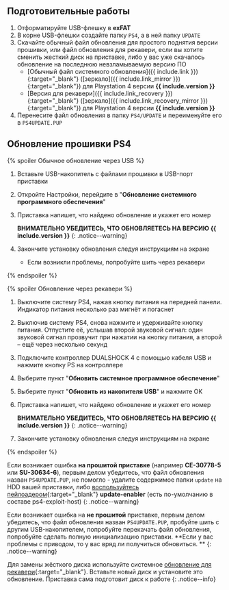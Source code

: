 ## Подготовительные работы

1. Отформатируйте USB-флешку в **exFAT**
1. В корне USB-флешки создайте папку `PS4`, а в ней папку `UPDATE`
1. Скачайте обычный файл обновления для простого поднятия версии прошивки, или файл обновления для рекавери, если вы хотите сменить жесткий диск на приставке, либо у вас уже скачалось обновление на последнюю невзламываемую версию ПО
	* [Обычный файл системного обновления]({{ include.link }}){:target="_blank"} ([зеркало]({{ include.link_mirror }}){:target="_blank"}) для Playstation 4 версии **{{ include.version }}**
	* [Версия для рекавери]({{ include.link_recovery }}){:target="_blank"} ([зеркало]({{ include.link_recovery_mirror }}){:target="_blank"}) для Playstation 4 версии **{{ include.version }}**
1. Перенесите файл обновления в папку `PS4/UPDATE` и переименуйте его в `PS4UPDATE.PUP`

## Обновление прошивки PS4

{% spoiler Обычное обновление через USB %}

1. Вставьте USB-накопитель с файлами прошивки в USB-порт приставки
1. Откройте Настройки, перейдите в "**Обновление системного программного обеспечения**"
1. Приставка напишет, что найдено обновление и укажет его номер

	**ВНИМАТЕЛЬНО УБЕДИТЕСЬ, ЧТО ОБНОВЛЯЕТЕСЬ НА ВЕРСИЮ {{ include.version }}**
    {: .notice--warning}

1. Закончите установку обновления следуя инструкциям на экране
	* Если возникли проблемы, попробуйте шить через рекавери

{% endspoiler %}

{% spoiler Обновление через рекавери %}

1. Выключите систему PS4, нажав кнопку питания на передней панели. Индикатор питания несколько раз мигнёт и погаснет
1. Выключив систему PS4, снова нажмите и удерживайте кнопку питания. Отпустите её, услышав второй звуковой сигнал: один звуковой сигнал прозвучит при нажатии на кнопку питания, а второй – ещё через несколько секунд
1. Подключите контроллер DUALSHOCK 4 с помощью кабеля USB и нажмите кнопку PS на контроллере
1. Выберите пункт "**Обновить системное программное обеспечение**"
1. Выберите пункт "**Обновить из накопителя USB**" и нажмите ОК
1. Приставка напишет, что найдено обновление и укажет его номер

	**ВНИМАТЕЛЬНО УБЕДИТЕСЬ, ЧТО ОБНОВЛЯЕТЕСЬ НА ВЕРСИЮ {{ include.version }}**
    {: .notice--warning}

1. Закончите установку обновления следуя инструкциям на экране

{% endspoiler %}

Если возникает ошибка **на прошитой приставке** (например **CE-30778-5** или **SU-30634-6**), первым делом убедитесь, что файл обновления назван `PS4UPDATE.PUP`, не помогло - удалите содержимое папки `update` на HDD вашей приставки, либо [воспользуйтесь пейлоадером](payloads){:target="_blank"} **update-enabler** (есть по-умолчанию в составе ps4-exploit-host)
{: .notice--warning}

Если возникает ошибка на **не прошитой** приставке, первым делом убедитесь, что файл обновления назван `PS4UPDATE.PUP`, пробуйте шить с другим USB-накопителем, попробуйте перекачать файл обновления, попробуйте сделать полную инициализацию приставки. **Если у вас проблемы с приводом, то у вас вряд ли получиться обновиться. **
{: .notice--warning}

Для замены жёсткого диска используйте системное [обновление для рекавери](#%D0%9E%D0%B1%D0%BD%D0%BE%D0%B2%D0%BB%D0%B5%D0%BD%D0%B8%D0%B5-%D1%87%D0%B5%D1%80%D0%B5%D0%B7-%D1%80%D0%B5%D0%BA%D0%B0%D0%B2%D0%B5%D1%80%D0%B8){:target="_blank"}. Вставьте новый диск и установите это обновление. Приставка сама подготовит диск к работе
{: .notice--info}